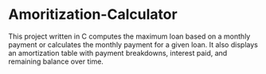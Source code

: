 # Amoritization-Calculator
This project written in C computes the maximum loan based on a monthly payment or calculates the monthly payment for a given loan. It also displays an amortization table with payment breakdowns, interest paid, and remaining balance over time.
